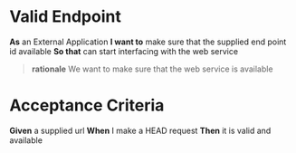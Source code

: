 Valid Endpoint
==============

**As** an External Application
**I want to** make sure that the supplied end point id available
**So that** can start interfacing with the web service
	
> **rationale** We want to make sure that the web service is available

Acceptance Criteria
===================

**Given** a supplied url
**When** I make a HEAD request
**Then** it is valid and available